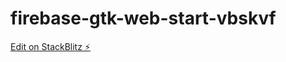 # firebase-gtk-web-start-vbskvf

[Edit on StackBlitz ⚡️](https://stackblitz.com/edit/firebase-gtk-web-start-vbskvf)